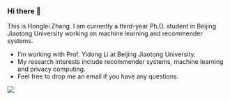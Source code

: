 ### Hi there 👋

<!--
**hongleizhang/hongleizhang** is a ✨ _special_ ✨ repository because its `README.md` (this file) appears on your GitHub profile.

Here are some ideas to get you started:

- 🔭 I’m currently working on ...
- 🌱 I’m currently learning ...
- 👯 I’m looking to collaborate on ...
- 🤔 I’m looking for help with ...
- 💬 Ask me about ...
- 📫 How to reach me: ...
- 😄 Pronouns: ...
- ⚡ Fun fact: ...
-->

This is Honglei Zhang. I am currently a third-year Ph.D. student in Beijing Jiaotong University working on machine learning and recommender systems.

- I’m working with Prof. Yidong Li at Beijing Jiaotong University.
- My research interests include recommender systems, machine learning and privacy computing.
- Feel free to drop me an email if you have any questions.

![](https://github-readme-stats.vercel.app/api?username=hongleizhang)
